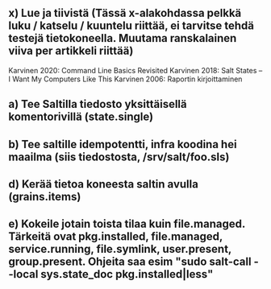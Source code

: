 ## x) Lue ja tiivistä (Tässä x-alakohdassa pelkkä luku / katselu / kuuntelu riittää, ei tarvitse tehdä testejä tietokoneella. Muutama ranskalainen viiva per artikkeli riittää)

Karvinen 2020: Command Line Basics Revisited
Karvinen 2018: Salt States – I Want My Computers Like This
Karvinen 2006: Raportin kirjoittaminen

## a) Tee Saltilla tiedosto yksittäisellä komentorivillä (state.single)

## b) Tee saltille idempotentti, infra koodina hei maailma (siis tiedostosta, /srv/salt/foo.sls)

## d) Kerää tietoa koneesta saltin avulla (grains.items)

## e) Kokeile jotain toista tilaa kuin file.managed. Tärkeitä ovat pkg.installed, file.managed, service.running, file.symlink, user.present, group.present. Ohjeita saa esim "sudo salt-call --local sys.state_doc pkg.installed|less"
